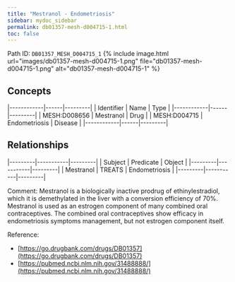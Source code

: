 ```yaml
---
title: "Mestranol - Endometriosis"
sidebar: mydoc_sidebar
permalink: db01357-mesh-d004715-1.html
toc: false 
---
```



Path ID: `DB01357_MESH_D004715_1`
{% include image.html url="images/db01357-mesh-d004715-1.png" file="db01357-mesh-d004715-1.png" alt="db01357-mesh-d004715-1" %}

## Concepts

|------------|------|---------|
| Identifier | Name | Type    |
|------------|------|---------|
| MESH:D008656 | Mestranol | Drug |
| MESH:D004715 | Endometriosis | Disease |
|------------|------|---------|

## Relationships

|---------|-----------|---------|
| Subject | Predicate | Object  |
|---------|-----------|---------|
| Mestranol | TREATS | Endometriosis |
|---------|-----------|---------|

Comment: Mestranol is a biologically inactive prodrug of ethinylestradiol, which it is demethylated in the liver with a conversion efficiency of 70%. Mestranol is used as an estrogen component of many combined oral contraceptives. The combined oral contraceptives show efficacy in endometriosis symptoms management, but not estrogen component itself.

Reference: 
  - [https://go.drugbank.com/drugs/DB01357](https://go.drugbank.com/drugs/DB01357)
  - [https://pubmed.ncbi.nlm.nih.gov/31488888/](https://pubmed.ncbi.nlm.nih.gov/31488888/)
